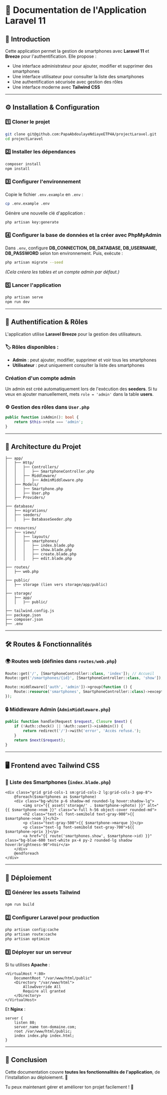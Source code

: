 # 📱 Documentation de l'Application Laravel 11

## 📝 Introduction

Cette application permet la gestion de smartphones avec **Laravel 11** et **Breeze** pour l'authentification. Elle propose :

- Une interface administrateur pour ajouter, modifier et supprimer des smartphones
- Une interface utilisateur pour consulter la liste des smartphones
- Une authentification sécurisée avec gestion des rôles
- Une interface moderne avec **Tailwind CSS**

---

## ⚙️ Installation & Configuration

### 1️⃣ Cloner le projet

```bash
git clone git@github.com:PapaAbdoulayeNdiayeETP4A/projectLaravel.git
cd projectLaravel
```

### 2️⃣ Installer les dépendances

```bash
composer install
npm install
```

### 3️⃣ Configurer l'environnement

Copie le fichier `.env.example` en `.env` :

```bash
cp .env.example .env
```

Génère une nouvelle clé d'application :

```bash
php artisan key:generate
```

### 4️⃣ Configurer la base de données et la créer avec PhpMyAdmin

Dans `.env`, configure **DB\_CONNECTION, DB\_DATABASE, DB\_USERNAME, DB\_PASSWORD** selon ton environnement.
Puis, exécute :

```bash
php artisan migrate --seed
```

*(Cela créera les tables et un compte admin par défaut.)*

### 5️⃣ Lancer l'application

```bash
php artisan serve
npm run dev
```

---

## 🔑 Authentification & Rôles

L'application utilise **Laravel Breeze** pour la gestion des utilisateurs.

### 🏷️ Rôles disponibles :

- **Admin** : peut ajouter, modifier, supprimer et voir tous les smartphones
- **Utilisateur** : peut uniquement consulter la liste des smartphones

### Création d'un compte admin

Un admin est créé automatiquement lors de l'exécution des **seeders**.
Si tu veux en ajouter manuellement, mets `role = 'admin'` dans la table **users**.

### ⚙️ Gestion des rôles dans `User.php`

```php
public function isAdmin(): bool {
    return $this->role === 'admin';
}
```

---

## 📂 Architecture du Projet

```plaintext
├── app/
│   ├── Http/
│   │   ├── Controllers/
│   │   │   ├── SmartphoneController.php
│   │   ├── Middleware/
│   │   │   ├── AdminMiddleware.php
│   ├── Models/
│   │   ├── Smartphone.php
│   │   ├── User.php
│   ├── Providers/
│
├── database/
│   ├── migrations/
│   ├── seeders/
│   │   ├── DatabaseSeeder.php
│
├── resources/
│   ├── views/
│   │   ├── layouts/
│   │   ├── smartphones/
│   │   │   ├── index.blade.php
│   │   │   ├── show.blade.php
│   │   │   ├── create.blade.php
│   │   │   ├── edit.blade.php
│
├── routes/
│   ├── web.php
│
├── public/
│   ├── storage (lien vers storage/app/public)
│
├── storage/
│   ├── app/
│   │   ├── public/
│
├── tailwind.config.js
├── package.json
├── composer.json
├── .env
```

---

## 🛠️ Routes & Fonctionnalités

### 🌍 Routes web (définies dans `routes/web.php`)

```php
Route::get('/', [SmartphoneController::class, 'index']); // Accueil
Route::get('/smartphones/{id}', [SmartphoneController::class, 'show']); // Détails

Route::middleware(['auth', 'admin'])->group(function () {
    Route::resource('smartphones', SmartphoneController::class)->except(['index', 'show']);
});
```

### 🔒 Middleware Admin (`AdminMiddleware.php`)

```php
public function handle(Request $request, Closure $next) {
    if (!Auth::check() || !Auth::user()->isAdmin()) {
        return redirect('/')->with('error', 'Accès refusé.');
    }
    return $next($request);
}
```

---

## 🖥️ Frontend avec Tailwind CSS

### 📜 Liste des Smartphones (`index.blade.php`)

```blade
<div class="grid grid-cols-1 sm:grid-cols-2 lg:grid-cols-3 gap-8">
    @foreach($smartphones as $smartphone)
    <div class="bg-white p-6 shadow-md rounded-lg hover:shadow-lg">
        <img src="{{ asset('storage/' . $smartphone->photo) }}" alt="{{ $smartphone->nom }}" class="w-full h-56 object-cover rounded-md">
        <h2 class="text-xl font-semibold text-gray-900">{{ $smartphone->nom }}</h2>
        <p class="text-gray-500">{{ $smartphone->marque }}</p>
        <p class="text-lg font-semibold text-gray-700">${{ $smartphone->prix }}</p>
        <a href="{{ route('smartphones.show', $smartphone->id) }}" class="bg-blue-600 text-white px-4 py-2 rounded-lg shadow hover:brightness-90">Voir</a>
    </div>
    @endforeach
</div>
```

---

## 🚀 Déploiement

### 1️⃣ Générer les assets Tailwind

```bash
npm run build
```

### 2️⃣ Configurer Laravel pour production

```bash
php artisan config:cache
php artisan route:cache
php artisan optimize
```

### 3️⃣ Déployer sur un serveur

Si tu utilises **Apache** :

```plaintext
<VirtualHost *:80>
    DocumentRoot "/var/www/html/public"
    <Directory "/var/www/html">
        AllowOverride All
        Require all granted
    </Directory>
</VirtualHost>
```

Et **Nginx** :

```plaintext
server {
    listen 80;
    server_name ton-domaine.com;
    root /var/www/html/public;
    index index.php index.html;
}
```

---

## 🎯 Conclusion

Cette documentation couvre **toutes les fonctionnalités de l'application**, de l'installation au déploiement. 🚀

Tu peux maintenant gérer et améliorer ton projet facilement ! 🎉

